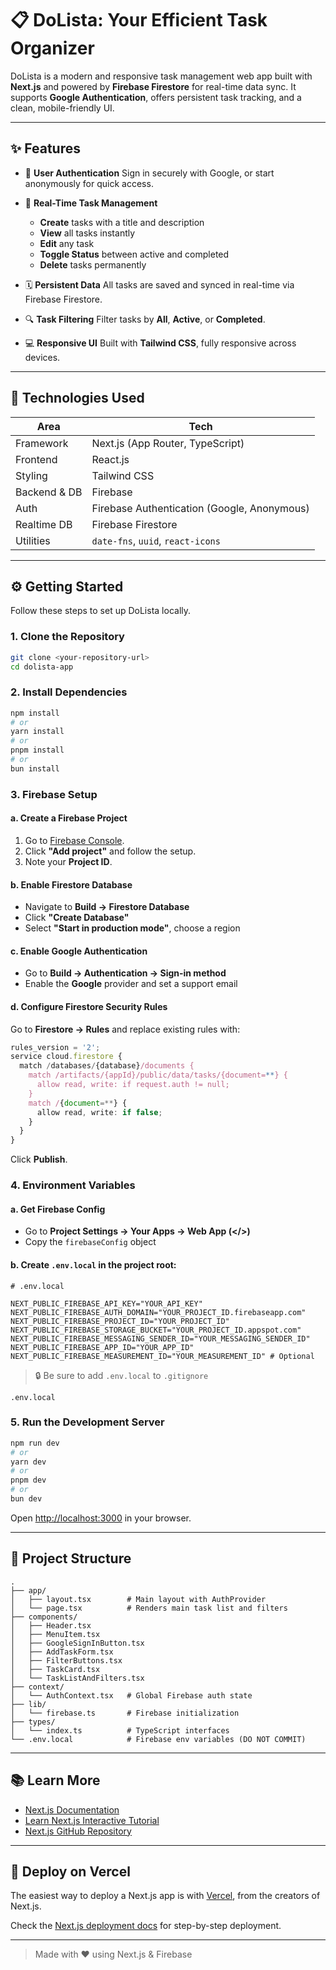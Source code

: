 # 📋 DoLista: Your Efficient Task Organizer

DoLista is a modern and responsive task management web app built with **Next.js** and powered by **Firebase Firestore** for real-time data sync. It supports **Google Authentication**, offers persistent task tracking, and a clean, mobile-friendly UI.

---

## ✨ Features

- 🔐 **User Authentication**
  Sign in securely with Google, or start anonymously for quick access.

- 📝 **Real-Time Task Management**

  - **Create** tasks with a title and description
  - **View** all tasks instantly
  - **Edit** any task
  - **Toggle Status** between active and completed
  - **Delete** tasks permanently

- 🗓️ **Persistent Data**
  All tasks are saved and synced in real-time via Firebase Firestore.

- 🔍 **Task Filtering**
  Filter tasks by **All**, **Active**, or **Completed**.

- 💻 **Responsive UI**
  Built with **Tailwind CSS**, fully responsive across devices.

---

## 🚀 Technologies Used

| Area         | Tech                                        |
| ------------ | ------------------------------------------- |
| Framework    | Next.js (App Router, TypeScript)            |
| Frontend     | React.js                                    |
| Styling      | Tailwind CSS                                |
| Backend & DB | Firebase                                    |
| Auth         | Firebase Authentication (Google, Anonymous) |
| Realtime DB  | Firebase Firestore                          |
| Utilities    | `date-fns`, `uuid`, `react-icons`           |

---

## ⚙️ Getting Started

Follow these steps to set up DoLista locally.

### 1. Clone the Repository

```bash
git clone <your-repository-url>
cd dolista-app
```

### 2. Install Dependencies

```bash
npm install
# or
yarn install
# or
pnpm install
# or
bun install
```

### 3. Firebase Setup

#### a. Create a Firebase Project

1. Go to [Firebase Console](https://console.firebase.google.com/).
2. Click **"Add project"** and follow the setup.
3. Note your **Project ID**.

#### b. Enable Firestore Database

- Navigate to **Build → Firestore Database**
- Click **"Create Database"**
- Select **"Start in production mode"**, choose a region

#### c. Enable Google Authentication

- Go to **Build → Authentication → Sign-in method**
- Enable the **Google** provider and set a support email

#### d. Configure Firestore Security Rules

Go to **Firestore → Rules** and replace existing rules with:

```ts
rules_version = '2';
service cloud.firestore {
  match /databases/{database}/documents {
    match /artifacts/{appId}/public/data/tasks/{document=**} {
      allow read, write: if request.auth != null;
    }
    match /{document=**} {
      allow read, write: if false;
    }
  }
}
```

Click **Publish**.

### 4. Environment Variables

#### a. Get Firebase Config

- Go to **Project Settings → Your Apps → Web App (\</>)**
- Copy the `firebaseConfig` object

#### b. Create `.env.local` in the project root:

```env
# .env.local

NEXT_PUBLIC_FIREBASE_API_KEY="YOUR_API_KEY"
NEXT_PUBLIC_FIREBASE_AUTH_DOMAIN="YOUR_PROJECT_ID.firebaseapp.com"
NEXT_PUBLIC_FIREBASE_PROJECT_ID="YOUR_PROJECT_ID"
NEXT_PUBLIC_FIREBASE_STORAGE_BUCKET="YOUR_PROJECT_ID.appspot.com"
NEXT_PUBLIC_FIREBASE_MESSAGING_SENDER_ID="YOUR_MESSAGING_SENDER_ID"
NEXT_PUBLIC_FIREBASE_APP_ID="YOUR_APP_ID"
NEXT_PUBLIC_FIREBASE_MEASUREMENT_ID="YOUR_MEASUREMENT_ID" # Optional
```

> 🔒 Be sure to add `.env.local` to `.gitignore`

```gitignore
.env.local
```

### 5. Run the Development Server

```bash
npm run dev
# or
yarn dev
# or
pnpm dev
# or
bun dev
```

Open [http://localhost:3000](http://localhost:3000) in your browser.

---

## 📂 Project Structure

```
.
├── app/
│   ├── layout.tsx        # Main layout with AuthProvider
│   └── page.tsx          # Renders main task list and filters
├── components/
│   ├── Header.tsx
│   ├── MenuItem.tsx
│   ├── GoogleSignInButton.tsx
│   ├── AddTaskForm.tsx
│   ├── FilterButtons.tsx
│   ├── TaskCard.tsx
│   └── TaskListAndFilters.tsx
├── context/
│   └── AuthContext.tsx   # Global Firebase auth state
├── lib/
│   └── firebase.ts       # Firebase initialization
├── types/
│   └── index.ts          # TypeScript interfaces
└── .env.local            # Firebase env variables (DO NOT COMMIT)
```

---

## 📚 Learn More

- [Next.js Documentation](https://nextjs.org/docs)
- [Learn Next.js Interactive Tutorial](https://nextjs.org/learn)
- [Next.js GitHub Repository](https://github.com/vercel/next.js)

---

## 🚀 Deploy on Vercel

The easiest way to deploy a Next.js app is with [Vercel](https://vercel.com), from the creators of Next.js.

Check the [Next.js deployment docs](https://nextjs.org/docs/pages/building-your-application/deploying) for step-by-step deployment.

---

> Made with ❤️ using Next.js & Firebase
